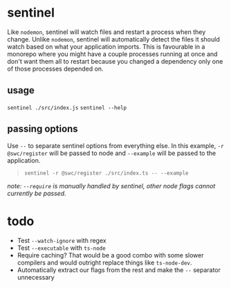 # sentinel

Like `nodemon`, sentinel will watch files and restart a process when they change. Unlike `nodemon`, sentinel will automatically detect the files it should watch based on what your application imports. This is favourable in a monorepo where you might have a couple processes running at once and don't want them all to restart because you changed a dependency only one of those processes depended on.

## usage

`sentinel ./src/index.js`
`sentinel --help`

## passing options

Use `--` to separate sentinel options from everything else. In this example, `-r @swc/register` will be passed to node and `--example` will be passed to the application.

> `sentinel -r @swc/register ./src/index.ts -- --example`

_note: `--require` is manually handled by sentinel, other node flags cannot currently be passed._

# todo

- Test `--watch-ignore` with regex
- Test `--executable` with `ts-node`
- Require caching? That would be a good combo with some slower compilers and would outright replace things like `ts-node-dev`.
- Automatically extract our flags from the rest and make the `--` separator unnecessary
